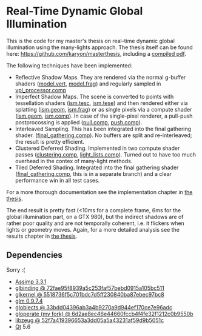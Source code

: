# Real-Time Dynamic Global Illumination
This is the code for my master's thesis on real-time dynamic global illumination using the many-lights approach. The thesis itself can be found here: https://github.com/karyon/masterthesis, including a [compiled pdf](https://github.com/karyon/masterthesis/blob/master/thesis-final.pdf).

The following techniques have been implemented:

* Reflective Shadow Maps. They are rendered via the normal g-buffer shaders ([model.vert](data/shaders/model.vert), [model.frag](data/shaders/model.frag)) and regularly sampled in [vpl_processor.comp](data/shaders/gi/vpl_processor.comp)
* Imperfect Shadow Maps. The scene is converted to points with tessellation shaders ([ism.tesc](data/shaders/ism/ism.tesc), [ism.tese](data/shaders/ism/ism.tese)) and then rendered either via splatting ([ism.geom](data/shaders/ism/ism.geom), [ism.frag](data/shaders/ism/ism.frag)) or as single pixels via a compute shader ([ism.geom](data/shaders/ism/ism.geom), [ism.comp](data/shaders/ism/ism.comp)). In case of the single-pixel renderer, a pull-push postprocossing is applied ([pull.comp](data/shaders/ism/pull.comp), [push.comp](data/shaders/ism/push.comp)).
* Interleaved Sampling. This has been integrated into the final gathering shader. ([final_gathering.comp](data/shaders/gi/final_gathering.comp)). No buffers are split and re-interleaved; the result is pretty efficient.
* Clustered Deferred Shading. Implemented in two compute shader passes ([clustering.comp](data/shaders/clustered_shading/clustering.comp), [light_lists.comp](data/shaders/clustered_shading/light_lists.comp)). Turned out to have too much overhead in the contex of many-light methods.
* Tiled Deferred Shading. Integrated into the final gathering shader ([final_gathering.comp](https://github.com/karyon/many-lights-gi/blob/tiled_shading/data/shaders/gi/final_gathering.comp#L109-L174), this is in a separate branch) and a clear performance win in all test cases.

For a more thorough documentation see the implementation chapter in [the thesis](https://github.com/karyon/masterthesis/blob/master/thesis-final.pdf).

The end result is pretty fast (\<10ms for a complete frame, 6ms for the global illumination part, on a GTX 980), but the indirect shadows are of rather poor quality and are not temporally coherent, i.e. it flickers when lights or geometry moves. Again, for a more detailed analysis see the results chapter in [the thesis](https://github.com/karyon/masterthesis/blob/master/thesis-final.pdf).

## Dependencies

Sorry :(

* [Assimp 3.3.1](https://github.com/assimp/assimp/releases/tag/v3.3.1)
* [glbinding @ 72fae95f8939a5c253faf57bebd0915a105bc511](https://github.com/cginternals/glbinding/commit/72fae95f8939a5c253faf57bebd0915a105bc511)
* [glkernel @ 5518736f5c701bdc7d5ff230840ba87ebec97bc8](https://github.com/cginternals/glkernel/commit/5518736f5c701bdc7d5ff230840ba87ebec97bc8)
* [glm 0.9.7.4](https://github.com/g-truc/glm/releases/tag/0.9.7.4)
* [globjects @ 33bdd04396ab3a4b9270a9d944ef170ce7e96adc](https://github.com/cginternals/globjects/commit/33bdd04396ab3a4b9270a9d944ef170ce7e96adc)
* [gloperate (my fork) @ 6d2ae8ec46e44660fccb4f4fe32f1212c0b9550b](https://github.com/karyon/gloperate/commit/6d2ae8ec46e44660fccb4f4fe32f1212c0b9550b)
* [libzeug @ 52f7a419396653a3dd05a5a43231af59d9b5051c](https://github.com/cginternals/libzeug/commit/52f7a419396653a3dd05a5a43231af59d9b5051c)
* [Qt](https://www.qt.io/) 5.6
